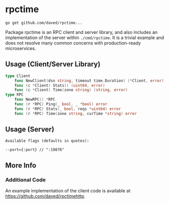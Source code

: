 # rpctime

    go get github.com/daved/rpctime...

Package rpctime is an RPC client and server library, and also includes an 
implementation of the server within `./cmd/rpctime`. It is a trivial example 
and does not resolve many common concerns with production-ready microservices.

## Usage (Client/Server Library)

```go
type Client
    func NewClient(dsn string, timeout time.Duration) (*Client, error)
    func (c *Client) Stats() (uint64, error)
    func (c *Client) Time(zone string) (string, error)
type RPC
    func NewRPC() *RPC
    func (r *RPC) Ping(_ bool, _ *bool) error
    func (r *RPC) Stats(_ bool, reqs *uint64) error
    func (r *RPC) Time(zone string, curTime *string) error
```

## Usage (Server)

    Available flags (defaults in quotes):

    --port={:port} // ":19876"

## More Info

### Additional Code

An example implementation of the client code is available at 
https://github.com/daved/rpctimehttp.
